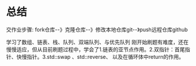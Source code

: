 # 总结
交作业步骤:
fork仓库--》克隆仓库--》修改本地仓库git--》push远程仓库github

学习了数组、链表、栈、队列、双端队列、与优先队列
刚开始刷题有难度，还在慢慢适应，但从目前刷题过程中，学会了1.链表的亚节点作用。2.双指针：首尾指针、快慢指针。3.std::swap 、std::reverse、 以及在循环体中return的作用。

